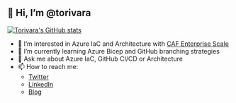 ## 👋 Hi, I’m @torivara

[![Torivara's GitHub stats](https://github-readme-stats.vercel.app/api?username=torivara&show_icons=true&theme=nightowl)](https://github.com/torivara/github-readme-stats)

<!--
[![Top Langs](https://github-readme-stats.vercel.app/api/top-langs/?username=torivara&layout=compact&theme=nightowl)](https://github.com/anuraghazra/github-readme-stats)
-->

- 👀 I’m interested in Azure IaC and Architecture with [CAF Enterprise Scale](https://docs.microsoft.com/en-us/azure/cloud-adoption-framework/ready/enterprise-scale/architecture)
- 🌱 I’m currently learning Azure Bicep and GitHub branching strategies
- 💬 Ask me about Azure IaC, GitHub CI/CD or Architecture
- 📫 How to reach me:
  - [Twitter](https://twitter.com/torivara)
  - [LinkedIn](https://www.linkedin.com/in/tor-ivar-asb%C3%B8lmo-343a2820/)
  - [Blog](https://www.torivar.com)


<!--
**torivara/torivara** is a ✨ _special_ ✨ repository because its `README.md` (this file) appears on your GitHub profile.

Here are some ideas to get you started:

- 🔭 I’m currently working on ...
- 🌱 I’m currently learning ...
- 👯 I’m looking to collaborate on ...
- 🤔 I’m looking for help with ...

- 📫 How to reach me: ...
- 😄 Pronouns: ...
- ⚡ Fun fact: ...
-->
